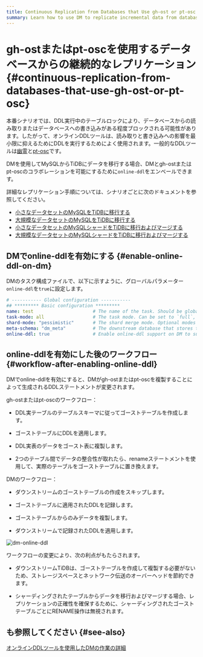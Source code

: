 ```yaml
---
title: Continuous Replication from Databases that Use gh-ost or pt-osc
summary: Learn how to use DM to replicate incremental data from databases that use online DDL tools gh-ost or pt-osc
---
```


# gh-ostまたはpt-oscを使用するデータベースからの継続的なレプリケーション {#continuous-replication-from-databases-that-use-gh-ost-or-pt-osc}

本番シナリオでは、DDL実行中のテーブルロックにより、データベースからの読み取りまたはデータベースへの書き込みがある程度ブロックされる可能性があります。したがって、オンラインDDLツールは、読み取りと書き込みへの影響を最小限に抑えるためにDDLを実行するためによく使用されます。一般的なDDLツールは[幽霊](https://github.com/github/gh-ost)と[pt-osc](https://www.percona.com/doc/percona-toolkit/3.0/pt-online-schema-change.html)です。

DMを使用してMySQLからTiDBにデータを移行する場合、DMとgh-ostまたはpt-oscのコラボレーションを可能にするために`online-ddl`をエンベールできます。

詳細なレプリケーション手順については、シナリオごとに次のドキュメントを参照してください。

-   [小さなデータセットのMySQLをTiDBに移行する](/migrate-small-mysql-to-tidb.md)
-   [大規模なデータセットのMySQLをTiDBに移行する](/migrate-large-mysql-to-tidb.md)
-   [小さなデータセットのMySQLシャードをTiDBに移行およびマージする](/migrate-small-mysql-shards-to-tidb.md)
-   [大規模なデータセットのMySQLシャードをTiDBに移行およびマージする](/migrate-large-mysql-shards-to-tidb.md)

## DMでonline-ddlを有効にする {#enable-online-ddl-on-dm}

DMのタスク構成ファイルで、以下に示すように、グローバルパラメーター`online-ddl`を`true`に設定します。

```yaml
# ----------- Global configuration -----------
## ********* Basic configuration *********
name: test                      # The name of the task. Should be globally unique.
task-mode: all                  # The task mode. Can be set to `full`, `incremental`, or `all`.
shard-mode: "pessimistic"       # The shard merge mode. Optional modes are `pessimistic` and `optimistic`. The `pessimistic` mode is used by default. After understanding the principles and restrictions of the "optimistic" mode, you can set it to the "optimistic" mode.
meta-schema: "dm_meta"          # The downstream database that stores the `meta` information.
online-ddl: true                # Enable online-ddl support on DM to support automatic processing of "gh-ost" and "pt-osc" for the upstream database.
```

## online-ddlを有効にした後のワークフロー {#workflow-after-enabling-online-ddl}

DMでonline-ddlを有効にすると、DMがgh-ostまたはpt-oscを複製することによって生成されるDDLステートメントが変更されます。

gh-ostまたはpt-oscのワークフロー：

-   DDL実テーブルのテーブルスキーマに従ってゴーストテーブルを作成します。

-   ゴーストテーブルにDDLを適用します。

-   DDL実表のデータをゴースト表に複製します。

-   2つのテーブル間でデータの整合性が取れたら、renameステートメントを使用して、実際のテーブルをゴーストテーブルに置き換えます。

DMのワークフロー：

-   ダウンストリームのゴーストテーブルの作成をスキップします。

-   ゴーストテーブルに適用されたDDLを記録します。

-   ゴーストテーブルからのみデータを複製します。

-   ダウンストリームで記録されたDDLを適用します。

![dm-online-ddl](https://download.pingcap.com/images/docs/dm/dm-online-ddl.png)

ワークフローの変更により、次の利点がもたらされます。

-   ダウンストリームTiDBは、ゴーストテーブルを作成して複製する必要がないため、ストレージスペースとネットワーク伝送のオーバーヘッドを節約できます。

-   シャーディングされたテーブルからデータを移行およびマージする場合、レプリケーションの正確性を確保するために、シャーディングされたゴーストテーブルごとにRENAME操作は無視されます。

## も参照してください {#see-also}

[オンラインDDLツールを使用したDMの作業の詳細](/dm/feature-online-ddl.md#working-details-for-dm-with-online-ddl-tools)
